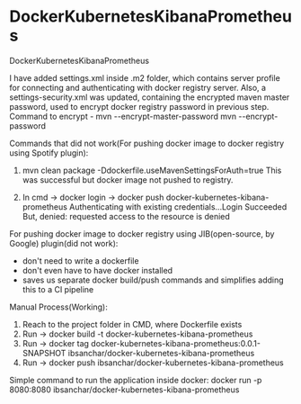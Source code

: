 # DockerKubernetesKibanaPrometheus
 DockerKubernetesKibanaPrometheus
 
 I have added settings.xml inside .m2 folder, which contains server profile for connecting and authenticating with docker registry server.
 Also, a settings-security.xml was updated, containing the encrypted maven master password, used to encrypt docker registry password in previous step.
 Command to encrypt - 
 mvn --encrypt-master-password <password>
 mvn --encrypt-password <password>
 
 Commands that did not work(For pushing docker image to docker registry using Spotify plugin):
 1) mvn clean package -Ddockerfile.useMavenSettingsForAuth=true
 This was successful but docker image not pushed to registry.
 
 2) In cmd -> docker login -> docker push docker-kubernetes-kibana-prometheus
 Authenticating with existing credentials...Login Succeeded
But,
denied: requested access to the resource is denied


For pushing docker image to docker registry using JIB(open-source, by Google) plugin(did not work):
- don't need to write a dockerfile
- don't even have to have docker installed
- saves us separate docker build/push commands and simplifies adding this to a CI pipeline


Manual Process(Working):
1) Reach to the project folder in CMD, where Dockerfile exists
2) Run -> docker build -t docker-kubernetes-kibana-prometheus
3) Run -> docker tag docker-kubernetes-kibana-prometheus:0.0.1-SNAPSHOT ibsanchar/docker-kubernetes-kibana-prometheus
4) Run -> docker push ibsanchar/docker-kubernetes-kibana-prometheus

Simple command to run the application inside docker:
docker run -p 8080:8080 ibsanchar/docker-kubernetes-kibana-prometheus


